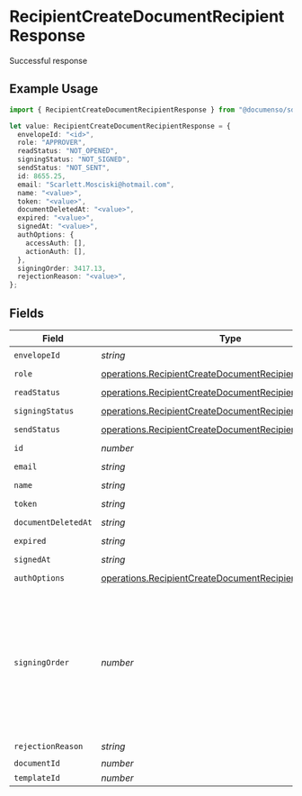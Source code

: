 # RecipientCreateDocumentRecipientResponse

Successful response

## Example Usage

```typescript
import { RecipientCreateDocumentRecipientResponse } from "@documenso/sdk-typescript/models/operations";

let value: RecipientCreateDocumentRecipientResponse = {
  envelopeId: "<id>",
  role: "APPROVER",
  readStatus: "NOT_OPENED",
  signingStatus: "NOT_SIGNED",
  sendStatus: "NOT_SENT",
  id: 8655.25,
  email: "Scarlett.Mosciski@hotmail.com",
  name: "<value>",
  token: "<value>",
  documentDeletedAt: "<value>",
  expired: "<value>",
  signedAt: "<value>",
  authOptions: {
    accessAuth: [],
    actionAuth: [],
  },
  signingOrder: 3417.13,
  rejectionReason: "<value>",
};
```

## Fields

| Field                                                                                                                                | Type                                                                                                                                 | Required                                                                                                                             | Description                                                                                                                          |
| ------------------------------------------------------------------------------------------------------------------------------------ | ------------------------------------------------------------------------------------------------------------------------------------ | ------------------------------------------------------------------------------------------------------------------------------------ | ------------------------------------------------------------------------------------------------------------------------------------ |
| `envelopeId`                                                                                                                         | *string*                                                                                                                             | :heavy_check_mark:                                                                                                                   | N/A                                                                                                                                  |
| `role`                                                                                                                               | [operations.RecipientCreateDocumentRecipientRoleResponse](../../models/operations/recipientcreatedocumentrecipientroleresponse.md)   | :heavy_check_mark:                                                                                                                   | N/A                                                                                                                                  |
| `readStatus`                                                                                                                         | [operations.RecipientCreateDocumentRecipientReadStatus](../../models/operations/recipientcreatedocumentrecipientreadstatus.md)       | :heavy_check_mark:                                                                                                                   | N/A                                                                                                                                  |
| `signingStatus`                                                                                                                      | [operations.RecipientCreateDocumentRecipientSigningStatus](../../models/operations/recipientcreatedocumentrecipientsigningstatus.md) | :heavy_check_mark:                                                                                                                   | N/A                                                                                                                                  |
| `sendStatus`                                                                                                                         | [operations.RecipientCreateDocumentRecipientSendStatus](../../models/operations/recipientcreatedocumentrecipientsendstatus.md)       | :heavy_check_mark:                                                                                                                   | N/A                                                                                                                                  |
| `id`                                                                                                                                 | *number*                                                                                                                             | :heavy_check_mark:                                                                                                                   | N/A                                                                                                                                  |
| `email`                                                                                                                              | *string*                                                                                                                             | :heavy_check_mark:                                                                                                                   | N/A                                                                                                                                  |
| `name`                                                                                                                               | *string*                                                                                                                             | :heavy_check_mark:                                                                                                                   | N/A                                                                                                                                  |
| `token`                                                                                                                              | *string*                                                                                                                             | :heavy_check_mark:                                                                                                                   | N/A                                                                                                                                  |
| `documentDeletedAt`                                                                                                                  | *string*                                                                                                                             | :heavy_check_mark:                                                                                                                   | N/A                                                                                                                                  |
| `expired`                                                                                                                            | *string*                                                                                                                             | :heavy_check_mark:                                                                                                                   | N/A                                                                                                                                  |
| `signedAt`                                                                                                                           | *string*                                                                                                                             | :heavy_check_mark:                                                                                                                   | N/A                                                                                                                                  |
| `authOptions`                                                                                                                        | [operations.RecipientCreateDocumentRecipientAuthOptions](../../models/operations/recipientcreatedocumentrecipientauthoptions.md)     | :heavy_check_mark:                                                                                                                   | N/A                                                                                                                                  |
| `signingOrder`                                                                                                                       | *number*                                                                                                                             | :heavy_check_mark:                                                                                                                   | The order in which the recipient should sign the document. Only works if the document is set to sequential signing.                  |
| `rejectionReason`                                                                                                                    | *string*                                                                                                                             | :heavy_check_mark:                                                                                                                   | N/A                                                                                                                                  |
| `documentId`                                                                                                                         | *number*                                                                                                                             | :heavy_minus_sign:                                                                                                                   | N/A                                                                                                                                  |
| `templateId`                                                                                                                         | *number*                                                                                                                             | :heavy_minus_sign:                                                                                                                   | N/A                                                                                                                                  |